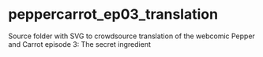 # peppercarrot_ep03_translation
Source folder with SVG to crowdsource translation of the webcomic Pepper and Carrot episode 3: The secret ingredient

